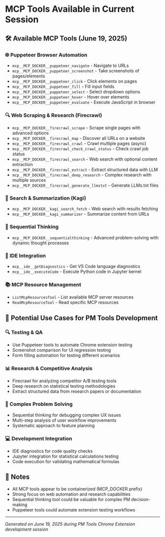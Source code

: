 # MCP Tools Available in Current Session

## 🛠️ Available MCP Tools (June 19, 2025)

### 🌐 **Puppeteer Browser Automation**
- `mcp__MCP_DOCKER__puppeteer_navigate` - Navigate to URLs
- `mcp__MCP_DOCKER__puppeteer_screenshot` - Take screenshots of pages/elements
- `mcp__MCP_DOCKER__puppeteer_click` - Click elements on pages
- `mcp__MCP_DOCKER__puppeteer_fill` - Fill input fields
- `mcp__MCP_DOCKER__puppeteer_select` - Select dropdown options
- `mcp__MCP_DOCKER__puppeteer_hover` - Hover over elements
- `mcp__MCP_DOCKER__puppeteer_evaluate` - Execute JavaScript in browser

### 🔍 **Web Scraping & Research (Firecrawl)**
- `mcp__MCP_DOCKER__firecrawl_scrape` - Scrape single pages with advanced options
- `mcp__MCP_DOCKER__firecrawl_map` - Discover all URLs on a website
- `mcp__MCP_DOCKER__firecrawl_crawl` - Crawl multiple pages (async)
- `mcp__MCP_DOCKER__firecrawl_check_crawl_status` - Check crawl job status
- `mcp__MCP_DOCKER__firecrawl_search` - Web search with optional content extraction
- `mcp__MCP_DOCKER__firecrawl_extract` - Extract structured data with LLM
- `mcp__MCP_DOCKER__firecrawl_deep_research` - Complex research with multiple sources
- `mcp__MCP_DOCKER__firecrawl_generate_llmstxt` - Generate LLMs.txt files

### 🔎 **Search & Summarization (Kagi)**
- `mcp__MCP_DOCKER__kagi_search_fetch` - Web search with results fetching
- `mcp__MCP_DOCKER__kagi_summarizer` - Summarize content from URLs

### 🧠 **Sequential Thinking**
- `mcp__MCP_DOCKER__sequentialthinking` - Advanced problem-solving with dynamic thought processes

### 🔧 **IDE Integration**
- `mcp__ide__getDiagnostics` - Get VS Code language diagnostics
- `mcp__ide__executeCode` - Execute Python code in Jupyter kernel

### 📚 **MCP Resource Management**
- `ListMcpResourcesTool` - List available MCP server resources
- `ReadMcpResourceTool` - Read specific MCP resources

## 🎯 **Potential Use Cases for PM Tools Development**

### 🔍 **Testing & QA**
- Use Puppeteer tools to automate Chrome extension testing
- Screenshot comparison for UI regression testing
- Form filling automation for testing different scenarios

### 📊 **Research & Competitive Analysis**
- Firecrawl for analyzing competitor A/B testing tools
- Deep research on statistical testing methodologies
- Extract structured data from research papers or documentation

### 🧠 **Complex Problem Solving**
- Sequential thinking for debugging complex UX issues
- Multi-step analysis of user workflow improvements
- Systematic approach to feature planning

### 💻 **Development Integration**
- IDE diagnostics for code quality checks
- Jupyter integration for statistical calculations testing
- Code execution for validating mathematical formulas

## 📝 **Notes**
- All MCP tools appear to be containerized (MCP_DOCKER prefix)
- Strong focus on web automation and research capabilities
- Sequential thinking tool could be valuable for complex PM decision-making
- Puppeteer tools could automate extension testing workflows

---
*Generated on June 19, 2025 during PM Tools Chrome Extension development session*